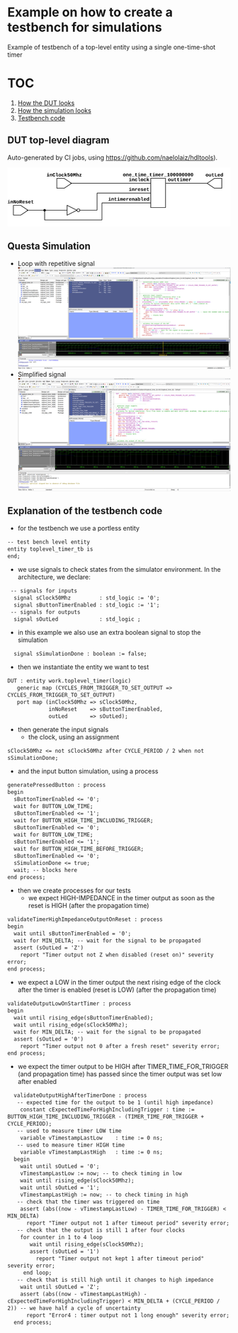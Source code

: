 #  Example on how to create a testbench for simulations
Example of testbench of a top-level entity using a single one-time-shot timer
# TOC
1. [How the DUT looks](#dut-diagram) 
2. [How the simulation looks](#questa-simulation)
3. [Testbench code](#explanation-of-the-testbench-code)
## DUT top-level diagram
Auto-generated by CI jobs, using https://github.com/naelolaiz/hdltools).

![top-level timer diagram](doc/toplevel_timer.svg)

 ## Questa Simulation
 * Loop with repetitive signal
  ![Questa simulation](doc/Screenshot_simulation.png)
 * Simplified signal
  ![Questa simulation](doc/Screenshot_simulation_simplified_signal.png)
## Explanation of the testbench code
 * for the testbench we use a portless entity 
```
-- test bench level entity
entity toplevel_timer_tb is
end;
```
 * we use signals to check states from the simulator environment. In the architecture, we declare:
``` 
 -- signals for inputs
  signal sClock50Mhz         : std_logic := '0';
  signal sButtonTimerEnabled : std_logic := '1';
 -- signals for outputs
  signal sOutLed             : std_logic ; 
```
 * in this example we also use an extra boolean signal to stop the simulation
```
  signal sSimulationDone : boolean := false;
```
* then we instantiate the entity we want to test
```
DUT : entity work.toplevel_timer(logic)
   generic map (CYCLES_FROM_TRIGGER_TO_SET_OUTPUT => CYCLES_FROM_TRIGGER_TO_SET_OUTPUT)
   port map (inClock50Mhz => sClock50Mhz,
             inNoReset    => sButtonTimerEnabled, 
             outLed       => sOutLed);
```
* then generate the input signals
  * the clock, using an assignment
```
sClock50Mhz <= not sClock50Mhz after CYCLE_PERIOD / 2 when not sSimulationDone;
``` 
  * and the input button simulation, using a process
```
generatePressedButton : process 
begin
  sButtonTimerEnabled <= '0';
  wait for BUTTON_LOW_TIME;
  sButtonTimerEnabled <= '1';
  wait for BUTTON_HIGH_TIME_INCLUDING_TRIGGER;
  sButtonTimerEnabled <= '0';
  wait for BUTTON_LOW_TIME;
  sButtonTimerEnabled <= '1';
  wait for BUTTON_HIGH_TIME_BEFORE_TRIGGER;
  sButtonTimerEnabled <= '0';
  sSimulationDone <= true;
  wait; -- blocks here
end process;
```
 * then we create processes for our tests
   * we expect HIGH-IMPEDANCE in the timer output as soon as the reset is HIGH (after the propagation time)
```
validateTimerHighImpedanceOutputOnReset : process 
begin
  wait until sButtonTimerEnabled = '0';
  wait for MIN_DELTA; -- wait for the signal to be propagated
  assert (sOutLed = 'Z')
    report "Timer output not Z when disabled (reset on)" severity error;
end process;
```
   * we expect a LOW in the timer output the next rising edge of the clock after the timer is enabled (reset is LOW) (after the propagation time)
```
validateOutputLowOnStartTimer : process 
begin
  wait until rising_edge(sButtonTimerEnabled);
  wait until rising_edge(sClock50Mhz);
  wait for MIN_DELTA; -- wait for the signal to be propagated
  assert (sOutLed = '0')
    report "Timer output not 0 after a fresh reset" severity error;
end process;
```
   * we expect the timer output to be HIGH after TIMER_TIME_FOR_TRIGGER (and propagation time) has passed since the timer output was set low after enabled
```
  validateOutputHighAfterTimerDone : process
   -- expected time for the output to be 1 (until high impedance)
    constant cExpectedTimeForHighIncludingTrigger : time := BUTTON_HIGH_TIME_INCLUDING_TRIGGER - (TIMER_TIME_FOR_TRIGGER + CYCLE_PERIOD);
   -- used to measure timer LOW time
    variable vTimestampLastLow    : time := 0 ns;
   -- used to measure timer HIGH time
    variable vTimestampLastHigh   : time := 0 ns;
  begin
    wait until sOutLed = '0';
    vTimestampLastLow := now; -- to check timing in low
    wait until rising_edge(sClock50Mhz);
    wait until sOutLed = '1';
    vTimestampLastHigh := now; -- to check timing in high
   -- check that the timer was triggered on time
    assert (abs((now - vTimestampLastLow) - TIMER_TIME_FOR_TRIGGER) < MIN_DELTA)
      report "Timer output not 1 after timeout period" severity error;
   -- check that the output is still 1 after four clocks
    for counter in 1 to 4 loop
       wait until rising_edge(sClock50Mhz);
       assert (sOutLed = '1')
         report "Timer output not kept 1 after timeout period" severity error;
     end loop;
   -- check that is still high until it changes to high impedance
    wait until sOutLed = 'Z';
    assert (abs((now - vTimestampLastHigh) - cExpectedTimeForHighIncludingTrigger) < MIN_DELTA + (CYCLE_PERIOD / 2)) -- we have half a cycle of uncertainty
      report "Error4 : timer output not 1 long enough" severity error;
  end process;
 ```
